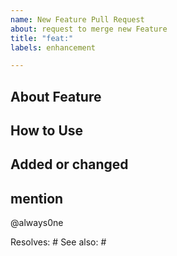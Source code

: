 ```yaml
---
name: New Feature Pull Request
about: request to merge new Feature
title: "feat:"
labels: enhancement

---
```

## About Feature

## How to Use

## Added or changed


## mention
@always0ne

Resolves: #
See also: #